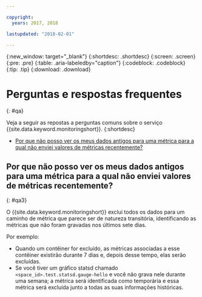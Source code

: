 ```yaml
---

copyright:
  years: 2017, 2018

lastupdated: "2018-02-01"

---
```


{:new_window: target="_blank"}
{:shortdesc: .shortdesc}
{:screen: .screen}
{:pre: .pre}
{:table: .aria-labeledby="caption"}
{:codeblock: .codeblock}
{:tip: .tip}
{:download: .download}



# Perguntas e respostas frequentes
{: #qa}

Veja a seguir as repostas a perguntas comuns sobre o serviço {{site.data.keyword.monitoringshort}}. 
{:shortdesc}

* [Por que não posso ver os meus dados antigos para uma métrica para a qual não enviei valores de métricas recentemente?](#qa3)


## Por que não posso ver os meus dados antigos para uma métrica para a qual não enviei valores de métricas recentemente?
{: #qa3}

O {{site.data.keyword.monitoringshort}} exclui todos os dados para um caminho de métrica que parece ser de natureza transitória, identificando as métricas que não foram gravadas nos últimos sete dias. 

Por exemplo:

* Quando um contêiner for excluído, as métricas associadas a esse contêiner existirão durante 7 dias e, depois desse tempo, elas serão excluídas.
* Se você tiver um gráfico statsd chamado `<space_id>.test.statsd.gauge-hello` e você não grava nele durante uma semana; a métrica será identificada como temporária e essa métrica será excluída junto a todas as suas informações históricas. 

